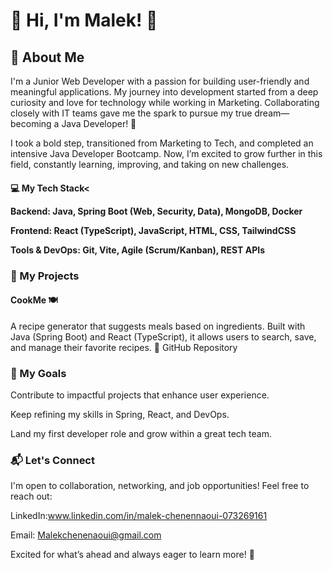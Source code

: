 <h1> 👋 Hi, I'm Malek! 👋</h1>

<h2>🌟 About Me</h2>

<p>I'm a Junior Web Developer with a passion for building user-friendly and meaningful applications. My journey into development started from a deep curiosity and love for technology while working in Marketing. Collaborating closely with IT teams gave me the spark to pursue my true dream—becoming a Java Developer! 🚀</p>

<p>I took a bold step, transitioned from Marketing to Tech, and completed an intensive Java Developer Bootcamp. Now, I’m excited to grow further in this field, constantly learning, improving, and taking on new challenges.</p>

<h4>💻 My Tech Stack<

<Strong>Backend: Java, Spring Boot (Web, Security, Data), MongoDB, Docker</Strong>

<Strong>Frontend: React (TypeScript), JavaScript, HTML, CSS, TailwindCSS</Strong>

<Strong>Tools & DevOps: Git, Vite, Agile (Scrum/Kanban), REST APIs</Strong>

<h3>🚀 My Projects</h3>

<h4>CookMe 🍽️</h4>

<p>A recipe generator that suggests meals based on ingredients. Built with Java (Spring Boot) and React (TypeScript), it allows users to search, save, and manage their favorite recipes.
🔗 GitHub Repository</p>

<h3>🎯 My Goals</h3>

Contribute to impactful projects that enhance user experience.

Keep refining my skills in Spring, React, and DevOps.

Land my first developer role and grow within a great tech team.

<h3>📬 Let's Connect</h3>

I'm open to collaboration, networking, and job opportunities! Feel free to reach out:

LinkedIn:www.linkedin.com/in/malek-chenennaoui-073269161

Email: Malekchenenaoui@gmail.com

Excited for what’s ahead and always eager to learn more! 🚀

